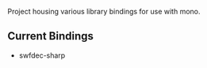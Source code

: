 Project housing various library bindings for use with mono.

## Current Bindings ##
  * swfdec-sharp